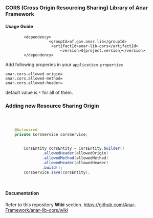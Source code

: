 ### CORS (Cross Origin Resourcing Sharing) Library of Anar Framework

#### Usage Guide

```
		<dependency>
	               <groupId>af.gov.anar.lib</groupId>
	                <artifactId>anar-lib-cors</artifactId>
                        <version>${project.version}</version>
		</dependency>

```


Add following properies in your `application.properties`

```aidl
anar.cors.allowed-origin=
anar.cors.allowed-method=
anar.cors.allowed-header=
```

default value is `*` for all of them. 


### Adding new Resource Sharing Origin

```java



    @Autowired
    private CorsService corsService;


        CorsEntity corsEntity = CorsEntity.builder()
                .allowedHeader(allowedOrigin)
                .allowedMethod(allowedMethod)
                .allowedHeader(allowedHeader)
                .build();
        corsService.save(corsEntity);

  

```

#### Documentation

Refer to this repository **Wiki** section.
https://github.com/Anar-Framework/anar-lib-cors/wiki



